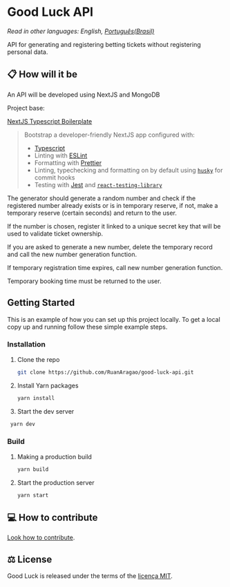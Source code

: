 # Good Luck API

*Read in other languages: English, [Português(Brasil)](./README.md)*

API for generating and registering betting tickets without registering personal data.

## 📋 How will it be

An API will be developed using NextJS and MongoDB

Project base:

[NextJS Typescript Boilerplate](https://github.com/vercel/next.js/tree/master/examples/with-typescript-eslint-jest)

> Bootstrap a developer-friendly NextJS app configured with:
>
> - [Typescript](https://www.typescriptlang.org/)
> - Linting with [ESLint](https://eslint.org/)
> - Formatting with [Prettier](https://prettier.io/)
> - Linting, typechecking and formatting on by default using [`husky`](https://github.com/typicode/husky) for commit hooks
> - Testing with [Jest](https://jestjs.io/) and [`react-testing-library`](https://testing-library.com/docs/react-testing-library/intro)

The generator should generate a random number and check if the registered number already exists or is in temporary reserve, if not, make a temporary reserve (certain seconds) and return to the user.

If the number is chosen, register it linked to a unique secret key that will be used to validate ticket ownership.

If you are asked to generate a new number, delete the temporary record and call the new number generation function.

If temporary registration time expires, call new number generation function.

Temporary booking time must be returned to the user.

<!-- GETTING STARTED -->
## Getting Started

This is an example of how you can set up this project locally.
To get a local copy up and running follow these simple example steps.


### Installation

1. Clone the repo
   ```sh
   git clone https://github.com/RuanAragao/good-luck-api.git
   ```
2. Install Yarn packages
   ```sh
   yarn install
   ```
3. Start the dev server
  ```sh
   yarn dev
   ```
   
### Build

1. Making a production build
   ```sh
   yarn build
   ```
2. Start the production server
   ```sh
   yarn start
   ```

## 💻 How to contribute

[Look how to contribute](./CONTRIBUTING.md).

## ⚖️ License

Good Luck is released under the terms of the [licença MIT](./LICENSE).

